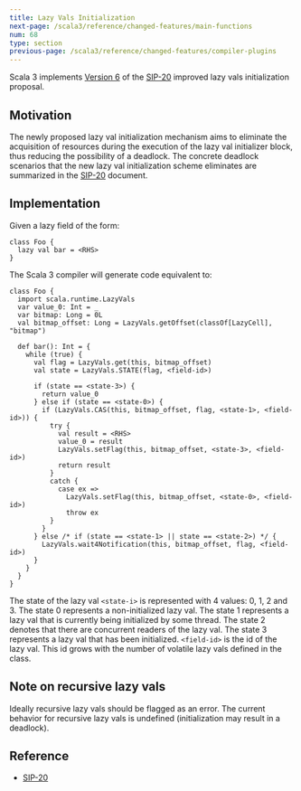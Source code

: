```yaml
---
title: Lazy Vals Initialization
next-page: /scala3/reference/changed-features/main-functions
num: 68
type: section
previous-page: /scala3/reference/changed-features/compiler-plugins
---
```


<!-- THIS FILE HAS BEEN GENERATED BY SCALADOC PREPROCESSOR. NOTE THAT ANY CHANGES TO THIS FILE CAN BE OVERRIDEN IN THE FUTURE -->

Scala 3 implements [Version 6](https://docs.scala-lang.org/sips/improved-lazy-val-initialization.html#version-6---no-synchronization-on-this-and-concurrent-initialization-of-fields)
of the [SIP-20] improved lazy vals initialization proposal.

## Motivation

The newly proposed lazy val initialization mechanism aims to eliminate the acquisition of resources
during the execution of the lazy val initializer block, thus reducing the possibility of a deadlock.
The concrete deadlock scenarios that the new lazy val initialization scheme eliminates are
summarized in the [SIP-20] document.

## Implementation

Given a lazy field of the form:

<div class="snippet" ><div class="buttons"></div><pre><code class="language-scala"><span id="0" class="" >class Foo {
</span><span id="1" class="" >  lazy val bar = &lt;RHS&gt;
</span><span id="2" class="" >}
</span></code></pre></div>

The Scala 3 compiler will generate code equivalent to:

<div class="snippet" ><div class="buttons"></div><pre><code class="language-scala"><span id="0" class="" >class Foo {
</span><span id="1" class="" >  import scala.runtime.LazyVals
</span><span id="2" class="" >  var value_0: Int = _
</span><span id="3" class="" >  var bitmap: Long = 0L
</span><span id="4" class="" >  val bitmap_offset: Long = LazyVals.getOffset(classOf[LazyCell], &quot;bitmap&quot;)
</span><span id="5" class="" >
</span><span id="6" class="" >  def bar(): Int = {
</span><span id="7" class="" >    while (true) {
</span><span id="8" class="" >      val flag = LazyVals.get(this, bitmap_offset)
</span><span id="9" class="" >      val state = LazyVals.STATE(flag, &lt;field-id&gt;)
</span><span id="10" class="" >
</span><span id="11" class="" >      if (state == &lt;state-3&gt;) {
</span><span id="12" class="" >        return value_0
</span><span id="13" class="" >      } else if (state == &lt;state-0&gt;) {
</span><span id="14" class="" >        if (LazyVals.CAS(this, bitmap_offset, flag, &lt;state-1&gt;, &lt;field-id&gt;)) {
</span><span id="15" class="" >          try {
</span><span id="16" class="" >            val result = &lt;RHS&gt;
</span><span id="17" class="" >            value_0 = result
</span><span id="18" class="" >            LazyVals.setFlag(this, bitmap_offset, &lt;state-3&gt;, &lt;field-id&gt;)
</span><span id="19" class="" >            return result
</span><span id="20" class="" >          }
</span><span id="21" class="" >          catch {
</span><span id="22" class="" >            case ex =&gt;
</span><span id="23" class="" >              LazyVals.setFlag(this, bitmap_offset, &lt;state-0&gt;, &lt;field-id&gt;)
</span><span id="24" class="" >              throw ex
</span><span id="25" class="" >          }
</span><span id="26" class="" >        }
</span><span id="27" class="" >      } else /* if (state == &lt;state-1&gt; || state == &lt;state-2&gt;) */ {
</span><span id="28" class="" >        LazyVals.wait4Notification(this, bitmap_offset, flag, &lt;field-id&gt;)
</span><span id="29" class="" >      }
</span><span id="30" class="" >    }
</span><span id="31" class="" >  }
</span><span id="32" class="" >}
</span></code></pre></div>

The state of the lazy val `<state-i>` is represented with 4 values: 0, 1, 2 and 3. The state 0
represents a non-initialized lazy val. The state 1 represents a lazy val that is currently being
initialized by some thread. The state 2 denotes that there are concurrent readers of the lazy val.
The state 3 represents a lazy val that has been initialized. `<field-id>` is the id of the lazy
val. This id grows with the number of volatile lazy vals defined in the class.

## Note on recursive lazy vals

Ideally recursive lazy vals should be flagged as an error. The current behavior for
recursive lazy vals is undefined (initialization may result in a deadlock).

## Reference

* [SIP-20]

[SIP-20]: https://docs.scala-lang.org/sips/improved-lazy-val-initialization.html


